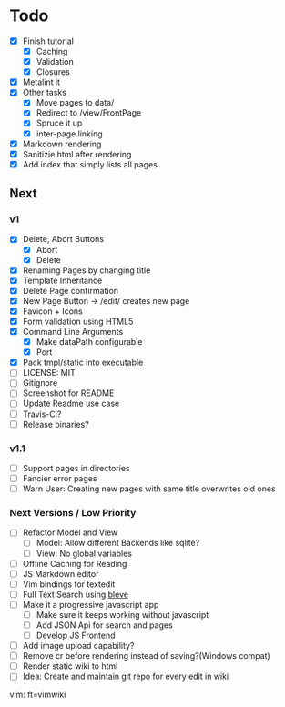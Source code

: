 # Todo

- [X] Finish tutorial
	- [X] Caching
	- [X] Validation
	- [X] Closures
- [X] Metalint it
- [X] Other tasks
	- [X] Move pages to data/
	- [X] Redirect to /view/FrontPage
	- [X] Spruce it up
	- [X] inter-page linking
- [X] Markdown rendering
- [X] Sanitizie html after rendering
- [X] Add index that simply lists all pages

## Next

### v1

- [X] Delete, Abort Buttons
	- [X] Abort
	- [X] Delete
- [X] Renaming Pages by changing title
- [X] Template Inheritance
- [X] Delete Page confirmation
- [X] New Page Button -> /edit/ creates new page
- [X] Favicon + Icons
- [X] Form validation using HTML5
- [X] Command Line Arguments
	- [X] Make dataPath configurable
	- [X] Port
- [X] Pack tmpl/static into executable
- [ ] LICENSE: MIT
- [ ] Gitignore
- [ ] Screenshot for README
- [ ] Update Readme use case
- [ ] Travis-Ci?
- [ ] Release binaries?

### v1.1

- [ ] Support pages in directories
- [ ] Fancier error pages
- [ ] Warn User: Creating new pages with same title overwrites old ones

### Next Versions / Low Priority

- [ ] Refactor Model and View
	- [ ] Model: Allow different Backends like sqlite?
	- [ ] View: No global variables
- [ ] Offline Caching for Reading
- [ ] JS Markdown editor
- [ ] Vim bindings for textedit
- [ ] Full Text Search using [bleve](http://www.blevesearch.com/)
- [ ] Make it a progressive javascript app
	- [ ] Make sure it keeps working without javascript
	- [ ] Add JSON Api for search and pages
	- [ ] Develop JS Frontend
- [ ] Add image upload capability?
- [ ] Remove cr before rendering instead of saving?(Windows compat)
- [ ] Render static wiki to html
- [ ] Idea: Create and maintain git repo for every edit in wiki

vim: ft=vimwiki
